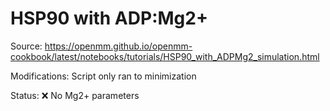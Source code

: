 # HSP90 with ADP:Mg2+

Source: https://openmm.github.io/openmm-cookbook/latest/notebooks/tutorials/HSP90_with_ADPMg2_simulation.html

Modifications: Script only ran to minimization

Status: :x: No Mg2+ parameters

